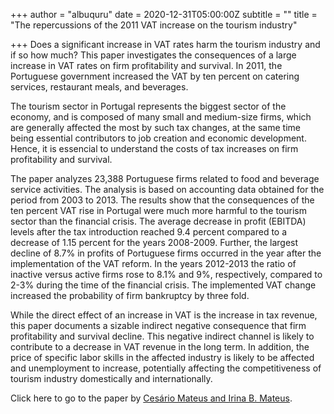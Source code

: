 +++
author = "albuquru"
date = 2020-12-31T05:00:00Z
subtitle = ""
title = "The repercussions of the 2011 VAT increase on the tourism industry"

+++
Does a significant increase in VAT rates harm the tourism industry and if so how much? This paper investigates the consequences of a large increase in VAT rates on firm profitability and survival. In 2011, the Portuguese government increased the VAT by ten percent on catering services, restaurant meals, and beverages.

The tourism sector in Portugal represents the biggest sector of the economy, and is composed of many small and medium-size firms, which are generally affected the most by such tax changes, at the same time being essential contributors to job creation and economic development. Hence, it is essencial to understand the costs of tax increases on firm profitability and survival.

The paper analyzes 23,388 Portuguese firms related to food and beverage service activities. The analysis is based on accounting data obtained for the period from 2003 to 2013. The results show that the consequences of the ten percent VAT rise in Portugal were much more harmful to the tourism sector than the financial crisis. The average decrease in profit (EBITDA) levels after the tax introduction reached 9.4 percent compared to a decrease of 1.15 percent for the years 2008-2009. Further, the largest decline of 8.7% in profits of Portuguese firms occurred in the year after the implementation of the VAT reform. In the years 2012-2013 the ratio of inactive versus active firms rose to 8.1% and 9%, respectively, compared to 2-3% during the time of the financial crisis. The implemented VAT change increased the probability of firm bankruptcy by three fold.

While the direct effect of an increase in VAT is the increase in tax revenue, this paper documents a sizable indirect negative consequence that firm profitability and survival decline. This negative indirect channel is likely to contribute to a decrease in VAT revenue in the long term. In addition, the price of specific labor skills in the affected industry is likely to be affected and unemployment to increase, potentially affecting the competitiveness of tourism industry domestically and internationally.

Click here to go to the paper by [Cesário Mateus and Irina B. Mateus](https://www.sciencedirect.com/science/article/abs/pii/S0261517720301606).